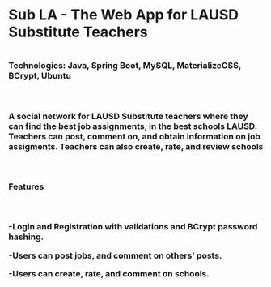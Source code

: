 <h1>Sub LA - The Web App for LAUSD Substitute Teachers <h1>
<h3>Technologies: Java, Spring Boot, MySQL, MaterializeCSS, BCrypt, Ubuntu <h3>
  <br>
<p> A social network for LAUSD Substitute teachers where they can find the best job assignments, in the best schools LAUSD. Teachers can post, comment on, and obtain information on job assigments. Teachers can also create, rate, and review schools <p>
<br>
<h3>Features<h3>
  <br>
<p>-Login and Registration with validations and BCrypt password hashing.<p>
<p>-Users can post jobs, and comment on others' posts.<p>
<p>-Users can create, rate, and comment on schools.<p>
